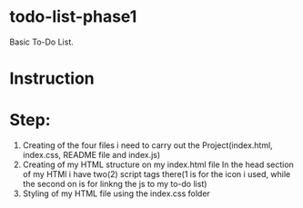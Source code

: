 # todo-list-phase1
Basic To-Do List.
# Instruction
# Step:
1. Creating of the four files i need to carry out the Project(index.html, index.css, README file and index.js)
2. Creating of my HTML structure on my index.html file
    In the head section of my HTMl i have two(2) script tags there(1 is for the icon i used, while the second on is for linkng the js to my to-do list)
3. Styling of my HTML file using the index.css folder
